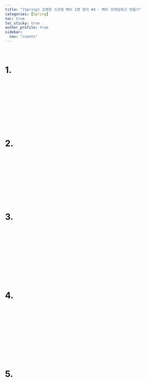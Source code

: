 ```yaml
---
title: "[Spring] 김영한 스프링 MVC 1편 정리 #4 - MVC 프레임워크 만들기"
categories: [Spring]
toc: true
toc_sticky: true
author_profile: true
sidebar:
  nav: "counts"
---
```


<br>

# 1.

<br>

<br>

<br>

<br>

<br>

<br>

<br><br>

# 2.

<br>

<br>

<br>

<br>

<br>

<br>

<br><br>

# 3.

<br>

<br>

<br>

<br>

<br>

<br>

<br>

<br><br>

# 4.

<br>

<br>

<br>

<br>

<br>

<br>

<br>

<br><br>

# 5.

<br>

<br>

<br>

<br>

<br>

<br>

<br>
